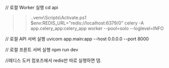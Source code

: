 
// 로컬 Worker 실행
cd api
>> .\.venv\Scripts\Activate.ps1
>> $env:REDIS_URL="redis://localhost:6379/0"
>> celery -A app.celery_app:celery_app worker --pool=solo --loglevel=INFO


// 로컬 API 서버 실행
uvicorn app.main:app --host 0.0.0.0 --port 8000


// 로컬 프론트 서버 실행
npm run dev


//레디스
도커 컴포즈에서 redis만 따로 실행하면 댐.

